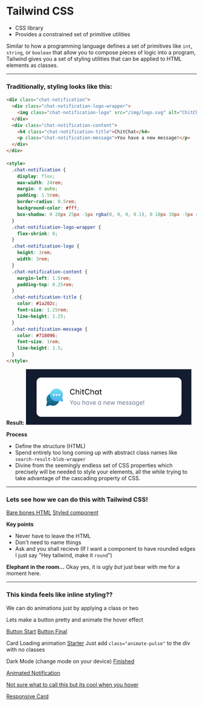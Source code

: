 # Tailwind CSS
- CSS library 
- Provides a constrained set of primitive utilities

Similar to how a programming language defines a set of primitives like `int`, `string`, or `boolean` that allow you to compose pieces of logic into a program, Tailwind gives you a set of styling utilities that can be applied to HTML elements as classes.

----

### Traditionally, styling looks like this:

```html
<div class="chat-notification">
  <div class="chat-notification-logo-wrapper">
    <img class="chat-notification-logo" src="/img/logo.svg" alt="ChitChat Logo">
  </div>
  <div class="chat-notification-content">
    <h4 class="chat-notification-title">ChitChat</h4>
    <p class="chat-notification-message">You have a new message!</p>
  </div>
</div>

<style>
  .chat-notification {
    display: flex;
    max-width: 24rem;
    margin: 0 auto;
    padding: 1.5rem;
    border-radius: 0.5rem;
    background-color: #fff;
    box-shadow: 0 20px 25px -5px rgba(0, 0, 0, 0.1), 0 10px 10px -5px rgba(0, 0, 0, 0.04);
  }
  .chat-notification-logo-wrapper {
    flex-shrink: 0;
  }
  .chat-notification-logo {
    height: 3rem;
    width: 3rem;
  }
  .chat-notification-content {
    margin-left: 1.5rem;
    padding-top: 0.25rem;
  }
  .chat-notification-title {
    color: #1a202c;
    font-size: 1.25rem;
    line-height: 1.25;
  }
  .chat-notification-message {
    color: #718096;
    font-size: 1rem;
    line-height: 1.5;
  }
</style>
```
**Result:**
![chitchat component](readmeAssets/chitchat.png)

**Process**
- Define the structure (HTML)
- Spend entirely too long coming up with abstract class names like `search-result-blob-wrapper`
- Divine from the seemingly endless set of CSS properties which precisely will be needed to style your elements, all the while trying to take advantage of the cascading property of CSS.

---

### Lets see how we can do this with Tailwind CSS!

[Bare bones HTML](https://play.tailwindcss.com/6QVsPG2z0I)
[Styled component](https://play.tailwindcss.com/tKhde0Z6mk)


**Key points**
- Never have to leave the HTML
- Don't need to name things
- Ask and you shall recieve (If I want a component to have rounded edges I just say "Hey tailwind, make it `round`")

**Elephant in the room...** Okay yes, it is ugly *but* just bear with me for a moment here.

---

### This kinda feels like inline styling??
We can do animations just by applying a class or two

Lets make a button pretty and animate the hover effect 

[Button Start](https://play.tailwindcss.com/y6Bo6w4cP3?layout=horizontal)
[Button Final](https://play.tailwindcss.com/ZdZrmaMi6k?layout=horizontal)


Card Loading animation
[Starter](https://play.tailwindcss.com/qvoocbtOom)
Just add `class="animate-pulse"` to the div with no classes

Dark Mode (change mode on your device)
[Finished](https://play.tailwindcss.com/3ag4SpnMH0)

[Animated Notification](https://play.tailwindcss.com/khqX4PVxmN)

[Not sure what to call this but its cool when you hover](https://play.tailwindcss.com/h1dydlAK1x)

[Responsive Card](https://play.tailwindcss.com/T3bloxI4z8)
